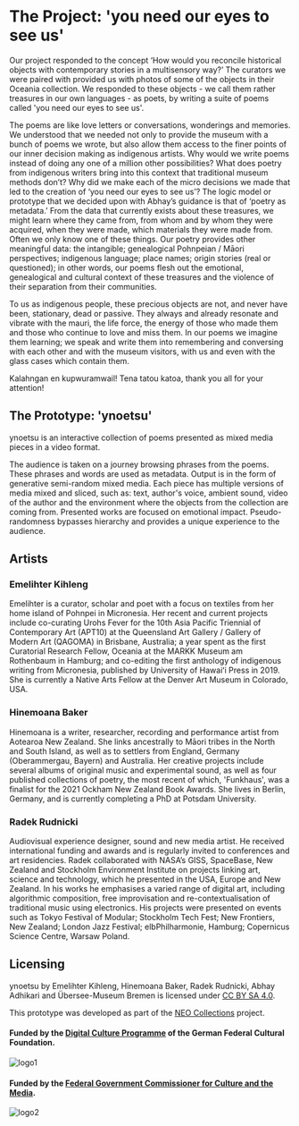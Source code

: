 
# The Project: 'you need our eyes to see us'

Our project responded to the concept ‘How would you reconcile historical objects with contemporary stories in a multisensory way?’ The curators we were paired with provided us with photos of some of the objects in their Oceania collection. We responded to these objects - we call them rather treasures in our own languages - as poets, by writing a suite of poems called 'you need our eyes to see us'.

The poems are like love letters or conversations, wonderings and memories. We understood that we needed not only to provide the museum with a bunch of poems we wrote, but also allow them access to the finer points of our inner decision making as indigenous artists. Why would we write poems instead of doing any one of a million other possibilities? What does poetry from indigenous writers bring into this context that traditional museum methods don’t? Why did we make each of the micro decisions we made that led to the creation of ‘you need our eyes to see us’? The logic model or prototype that we decided upon with Abhay’s guidance is that of ‘poetry as metadata.’ From the data that currently exists about these treasures, we might learn where they came from, from whom and by whom they were acquired, when they were made, which materials they were made from. Often we only know one of these things. Our poetry provides other meaningful data: the intangible; genealogical Pohnpeian / Māori perspectives; indigenous language; place names; origin stories (real or questioned); in other words, our poems flesh out the emotional, genealogical and cultural context of these treasures and the violence of their separation from their communities.

To us as indigenous people, these precious objects are not, and never have been, stationary, dead or passive. They always and already resonate and vibrate with the mauri, the life force, the energy of those who made them and those who continue to love and miss them. In our poems we imagine them learning; we speak and write them into remembering and conversing with each other and with the museum visitors, with us and even with the glass cases which contain them.

Kalahngan en kupwuramwail! Tena tatou katoa, thank you all for your attention!

## The Prototype: 'ynoetsu'
ynoetsu is an interactive collection of poems presented as mixed media pieces in a video format.

The audience is taken on a journey browsing phrases from the poems. These phrases and words are used as metadata. Output is in the form of generative semi-random mixed media. Each piece has multiple versions of media mixed and sliced, such as: text, author's voice, ambient sound, video of the author and the environment where the objects from the collection are coming from. Presented works are focused on emotional impact. Pseudo-randomness bypasses hierarchy and provides a unique experience to the audience.

## Artists

### Emelihter Kihleng
Emelihter is a curator, scholar and poet with a focus on textiles from her home island of Pohnpei in Micronesia. Her recent and current projects include co-curating Urohs Fever for the 10th Asia Pacific Triennial of Contemporary Art (APT10) at the Queensland Art Gallery / Gallery of Modern Art (QAGOMA) in Brisbane, Australia; a year spent as the first Curatorial Research Fellow, Oceania at the MARKK Museum am Rothenbaum in Hamburg; and co-editing the first anthology of indigenous writing from Micronesia, published by University of Hawaiʻi Press in 2019. She is currently a Native Arts Fellow at the Denver Art Museum in Colorado, USA.

### Hinemoana Baker
Hinemoana is a writer, researcher, recording and performance artist from Aotearoa New Zealand. She links ancestrally to Māori tribes in the North and South Island, as well as to settlers from England, Germany (Oberammergau, Bayern) and Australia. Her creative projects include several albums of original music and experimental sound, as well as four published collections of poetry, the most recent of which, 'Funkhaus', was a finalist for the 2021 Ockham New Zealand Book Awards. She lives in Berlin, Germany, and is currently completing a PhD at Potsdam University.

### Radek Rudnicki
Audiovisual experience designer, sound and new media artist. He received international funding and awards and is regularly invited to conferences and art residencies. Radek collaborated with NASA’s GISS, SpaceBase, New Zealand and Stockholm Environment Institute on projects linking art, science and technology, which he presented in the USA, Europe and New Zealand. In his works he emphasises a varied range of digital art, including algorithmic composition, free improvisation and re-contextualisation of traditional music using electronics. His projects were presented on events such as Tokyo Festival of Modular; Stockholm Tech Fest; New Frontiers, New Zealand; London Jazz Festival; elbPhilharmonie, Hamburg; Copernicus Science Centre, Warsaw Poland.

## Licensing
ynoetsu by Emelihter Kihleng, Hinemoana Baker, Radek Rudnicki, Abhay Adhikari and Übersee-Museum Bremen is licensed under [CC BY SA 4.0](https://creativecommons.org/licenses/by-sa/4.0/).

This prototype was developed as part of the [NEO Collections](https://medium.com/neocollections) project.

#### Funded by the [Digital Culture Programme](https://www.kulturstiftung-des-bundes.de/en/programmes_projects/film_and_new_media/detail/digital_culture.html) of the German Federal Cultural Foundation. 

![logo1](https://ynoetsu-ten.vercel.app/_next/image?url=%2F_next%2Fstatic%2Fmedia%2FKSB_KulturDigital.848607ea.png&w=640&q=75)

#### Funded by the [Federal Government Commissioner for Culture and the Media](https://www.bundesregierung.de/breg-de/bundesregierung/bundeskanzleramt/staatsministerin-fuer-kultur-und-medien).

![logo2](https://ynoetsu-ten.vercel.app/_next/image?url=%2F_next%2Fstatic%2Fmedia%2FBKM_Farbe.616f3ad7.png&w=640&q=75)
